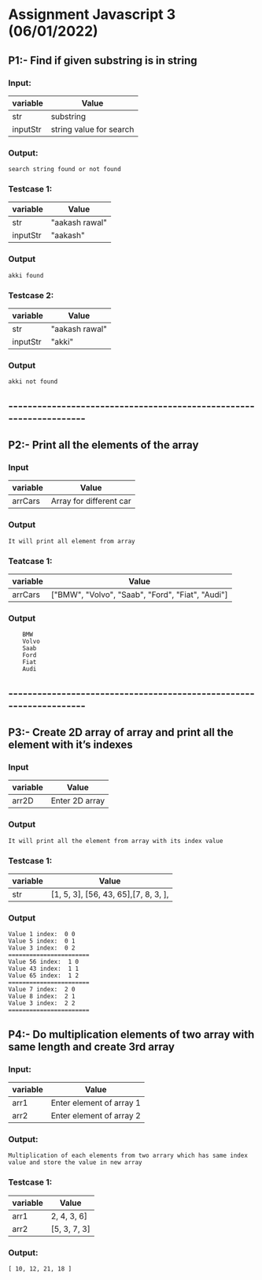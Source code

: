 # Assignment Javascript  3 (06/01/2022)
## P1:- Find if given substring is in string

### Input:
| variable | Value |
| ------ | ------ |
| str | substring |
| inputStr | string value for search |

### Output:

```
search string found or not found
```
### Testcase 1:
| variable | Value |
| ------ | ------ |
| str | "aakash rawal" |
| inputStr | "aakash" |

### Output
```
akki found
```
### Testcase 2:
| variable | Value |
| ------ | ------ |
| str | "aakash rawal" |
| inputStr | "akki" |

### Output
```
akki not found
```

## -------------------------------------------------------------------

## P2:- Print all the elements of the array
### Input
| variable | Value |
| ------ | ------ |
| arrCars | Array for different car |


### Output

    It will print all element from array

### Teatcase 1:
| variable | Value |
| ------ | ------ |
| arrCars | ["BMW", "Volvo", "Saab", "Ford", "Fiat", "Audi"] |

### Output
```
    BMW
    Volvo
    Saab
    Ford
    Fiat
    Audi
```
## -------------------------------------------------------------------

## P3:- Create 2D array of array and print all the element with it’s indexes

### Input
| variable | Value |
| ------ | ------ |
| arr2D |Enter 2D array |

### Output
    It will print all the element from array with its index value
    
### Testcase 1:
| variable | Value |
| ------ | ------ |
| str | [1, 5, 3], [56, 43, 65],[7, 8, 3, ], |


### Output
```
Value 1 index:  0 0
Value 5 index:  0 1
Value 3 index:  0 2
=======================
Value 56 index:  1 0
Value 43 index:  1 1
Value 65 index:  1 2
=======================
Value 7 index:  2 0
Value 8 index:  2 1
Value 3 index:  2 2
=======================
```

## P4:- Do multiplication elements of two array with same length and create 3rd array

### Input:

| variable | Value |
| ------ | ------ |
| arr1 | Enter element of array 1 |
| arr2 | Enter element of array 2 |

### Output:

    Multiplication of each elements from two arrary which has same index value and store the value in new array 

### Testcase 1:
| variable | Value |
| ------ | ------ |
| arr1 | 2, 4, 3, 6]|
| arr2 | [5, 3, 7, 3] |

### Output:
    [ 10, 12, 21, 18 ]